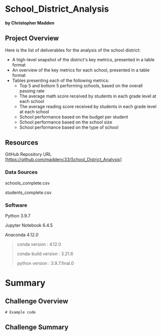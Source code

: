 # School_District_Analysis
#### by Christopher Madden


## Project Overview
Here is the list of deliverables for the analysis of the school district: 

  - A high-level snapshot of the district's key metrics, presented in a table format
  - An overview of the key metrics for each school, presented in a table format
  - Tables presenting each of the following metrics:
    - Top 5 and bottom 5 performing schools, based on the overall passing rate
    - The average math score received by students in each grade level at each school
    - The average reading score received by students in each grade level at each school
    - School performance based on the budget per student
    - School performance based on the school size 
    - School performance based on the type of school


## Resources

GitHub Repository URL
[https://github.com/maddenc33/School_District_Analysis]

### Data Sources

schools_complete.csv

students_complete.csv

### Software

Python 3.9.7

Jupyter Notebook 6.4.5

Anaconda 4.12.0

> conda version : 4.12.0
> 
> conda-build version : 3.21.6
> 
> python version : 3.9.7.final.0

# Summary

## Challenge Overview

```
# Example code
```

## Challenge Summary
